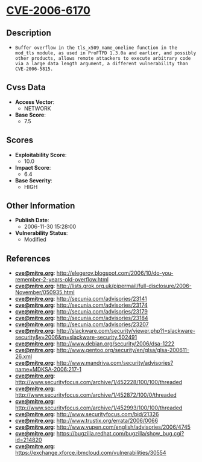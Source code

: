 
# [CVE-2006-6170](https://cve.mitre.org/cgi-bin/cvename.cgi?name=CVE-2006-6170)

## Description

- `Buffer overflow in the tls_x509_name_oneline function in the mod_tls module, as used in ProFTPD 1.3.0a and earlier, and possibly other products, allows remote attackers to execute arbitrary code via a large data length argument, a different vulnerability than CVE-2006-5815.`

## Cvss Data

- **Access Vector**:
  - NETWORK
- **Base Score**:
  - 7.5

## Scores

- **Exploitability Score**:
  - 10.0
- **Impact Score**:
  - 6.4
- **Base Severity**:
  - HIGH

## Other Information

- **Publish Date**:
  - 2006-11-30 15:28:00
- **Vulnerability Status**:
  - Modified

## References

- **cve@mitre.org**: http://elegerov.blogspot.com/2006/10/do-you-remember-2-years-old-overflow.html
- **cve@mitre.org**: http://lists.grok.org.uk/pipermail/full-disclosure/2006-November/050935.html
- **cve@mitre.org**: http://secunia.com/advisories/23141
- **cve@mitre.org**: http://secunia.com/advisories/23174
- **cve@mitre.org**: http://secunia.com/advisories/23179
- **cve@mitre.org**: http://secunia.com/advisories/23184
- **cve@mitre.org**: http://secunia.com/advisories/23207
- **cve@mitre.org**: http://slackware.com/security/viewer.php?l=slackware-security&y=2006&m=slackware-security.502491
- **cve@mitre.org**: http://www.debian.org/security/2006/dsa-1222
- **cve@mitre.org**: http://www.gentoo.org/security/en/glsa/glsa-200611-26.xml
- **cve@mitre.org**: http://www.mandriva.com/security/advisories?name=MDKSA-2006:217-1
- **cve@mitre.org**: http://www.securityfocus.com/archive/1/452228/100/100/threaded
- **cve@mitre.org**: http://www.securityfocus.com/archive/1/452872/100/0/threaded
- **cve@mitre.org**: http://www.securityfocus.com/archive/1/452993/100/100/threaded
- **cve@mitre.org**: http://www.securityfocus.com/bid/21326
- **cve@mitre.org**: http://www.trustix.org/errata/2006/0066
- **cve@mitre.org**: http://www.vupen.com/english/advisories/2006/4745
- **cve@mitre.org**: https://bugzilla.redhat.com/bugzilla/show_bug.cgi?id=214820
- **cve@mitre.org**: https://exchange.xforce.ibmcloud.com/vulnerabilities/30554
